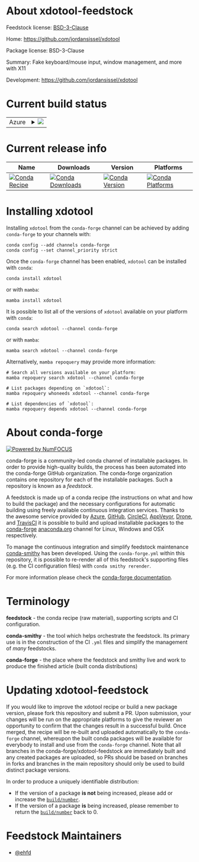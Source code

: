 About xdotool-feedstock
=======================

Feedstock license: [BSD-3-Clause](https://github.com/conda-forge/xdotool-feedstock/blob/main/LICENSE.txt)

Home: https://github.com/jordansissel/xdotool

Package license: BSD-3-Clause

Summary: Fake keyboard/mouse input, window management, and more with X11

Development: https://github.com/jordansissel/xdotool

Current build status
====================


<table>
    
  <tr>
    <td>Azure</td>
    <td>
      <details>
        <summary>
          <a href="https://dev.azure.com/conda-forge/feedstock-builds/_build/latest?definitionId=22509&branchName=main">
            <img src="https://dev.azure.com/conda-forge/feedstock-builds/_apis/build/status/xdotool-feedstock?branchName=main">
          </a>
        </summary>
        <table>
          <thead><tr><th>Variant</th><th>Status</th></tr></thead>
          <tbody><tr>
              <td>linux_64</td>
              <td>
                <a href="https://dev.azure.com/conda-forge/feedstock-builds/_build/latest?definitionId=22509&branchName=main">
                  <img src="https://dev.azure.com/conda-forge/feedstock-builds/_apis/build/status/xdotool-feedstock?branchName=main&jobName=linux&configuration=linux%20linux_64_" alt="variant">
                </a>
              </td>
            </tr><tr>
              <td>linux_aarch64</td>
              <td>
                <a href="https://dev.azure.com/conda-forge/feedstock-builds/_build/latest?definitionId=22509&branchName=main">
                  <img src="https://dev.azure.com/conda-forge/feedstock-builds/_apis/build/status/xdotool-feedstock?branchName=main&jobName=linux&configuration=linux%20linux_aarch64_" alt="variant">
                </a>
              </td>
            </tr><tr>
              <td>linux_ppc64le</td>
              <td>
                <a href="https://dev.azure.com/conda-forge/feedstock-builds/_build/latest?definitionId=22509&branchName=main">
                  <img src="https://dev.azure.com/conda-forge/feedstock-builds/_apis/build/status/xdotool-feedstock?branchName=main&jobName=linux&configuration=linux%20linux_ppc64le_" alt="variant">
                </a>
              </td>
            </tr>
          </tbody>
        </table>
      </details>
    </td>
  </tr>
</table>

Current release info
====================

| Name | Downloads | Version | Platforms |
| --- | --- | --- | --- |
| [![Conda Recipe](https://img.shields.io/badge/recipe-xdotool-green.svg)](https://anaconda.org/conda-forge/xdotool) | [![Conda Downloads](https://img.shields.io/conda/dn/conda-forge/xdotool.svg)](https://anaconda.org/conda-forge/xdotool) | [![Conda Version](https://img.shields.io/conda/vn/conda-forge/xdotool.svg)](https://anaconda.org/conda-forge/xdotool) | [![Conda Platforms](https://img.shields.io/conda/pn/conda-forge/xdotool.svg)](https://anaconda.org/conda-forge/xdotool) |

Installing xdotool
==================

Installing `xdotool` from the `conda-forge` channel can be achieved by adding `conda-forge` to your channels with:

```
conda config --add channels conda-forge
conda config --set channel_priority strict
```

Once the `conda-forge` channel has been enabled, `xdotool` can be installed with `conda`:

```
conda install xdotool
```

or with `mamba`:

```
mamba install xdotool
```

It is possible to list all of the versions of `xdotool` available on your platform with `conda`:

```
conda search xdotool --channel conda-forge
```

or with `mamba`:

```
mamba search xdotool --channel conda-forge
```

Alternatively, `mamba repoquery` may provide more information:

```
# Search all versions available on your platform:
mamba repoquery search xdotool --channel conda-forge

# List packages depending on `xdotool`:
mamba repoquery whoneeds xdotool --channel conda-forge

# List dependencies of `xdotool`:
mamba repoquery depends xdotool --channel conda-forge
```


About conda-forge
=================

[![Powered by
NumFOCUS](https://img.shields.io/badge/powered%20by-NumFOCUS-orange.svg?style=flat&colorA=E1523D&colorB=007D8A)](https://numfocus.org)

conda-forge is a community-led conda channel of installable packages.
In order to provide high-quality builds, the process has been automated into the
conda-forge GitHub organization. The conda-forge organization contains one repository
for each of the installable packages. Such a repository is known as a *feedstock*.

A feedstock is made up of a conda recipe (the instructions on what and how to build
the package) and the necessary configurations for automatic building using freely
available continuous integration services. Thanks to the awesome service provided by
[Azure](https://azure.microsoft.com/en-us/services/devops/), [GitHub](https://github.com/),
[CircleCI](https://circleci.com/), [AppVeyor](https://www.appveyor.com/),
[Drone](https://cloud.drone.io/welcome), and [TravisCI](https://travis-ci.com/)
it is possible to build and upload installable packages to the
[conda-forge](https://anaconda.org/conda-forge) [anaconda.org](https://anaconda.org/)
channel for Linux, Windows and OSX respectively.

To manage the continuous integration and simplify feedstock maintenance
[conda-smithy](https://github.com/conda-forge/conda-smithy) has been developed.
Using the ``conda-forge.yml`` within this repository, it is possible to re-render all of
this feedstock's supporting files (e.g. the CI configuration files) with ``conda smithy rerender``.

For more information please check the [conda-forge documentation](https://conda-forge.org/docs/).

Terminology
===========

**feedstock** - the conda recipe (raw material), supporting scripts and CI configuration.

**conda-smithy** - the tool which helps orchestrate the feedstock.
                   Its primary use is in the construction of the CI ``.yml`` files
                   and simplify the management of *many* feedstocks.

**conda-forge** - the place where the feedstock and smithy live and work to
                  produce the finished article (built conda distributions)


Updating xdotool-feedstock
==========================

If you would like to improve the xdotool recipe or build a new
package version, please fork this repository and submit a PR. Upon submission,
your changes will be run on the appropriate platforms to give the reviewer an
opportunity to confirm that the changes result in a successful build. Once
merged, the recipe will be re-built and uploaded automatically to the
`conda-forge` channel, whereupon the built conda packages will be available for
everybody to install and use from the `conda-forge` channel.
Note that all branches in the conda-forge/xdotool-feedstock are
immediately built and any created packages are uploaded, so PRs should be based
on branches in forks and branches in the main repository should only be used to
build distinct package versions.

In order to produce a uniquely identifiable distribution:
 * If the version of a package **is not** being increased, please add or increase
   the [``build/number``](https://docs.conda.io/projects/conda-build/en/latest/resources/define-metadata.html#build-number-and-string).
 * If the version of a package **is** being increased, please remember to return
   the [``build/number``](https://docs.conda.io/projects/conda-build/en/latest/resources/define-metadata.html#build-number-and-string)
   back to 0.

Feedstock Maintainers
=====================

* [@ehfd](https://github.com/ehfd/)

